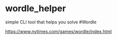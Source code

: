 # wordle_helper

simple CLI tool that helps you solve #Wordle

https://www.nytimes.com/games/wordle/index.html
